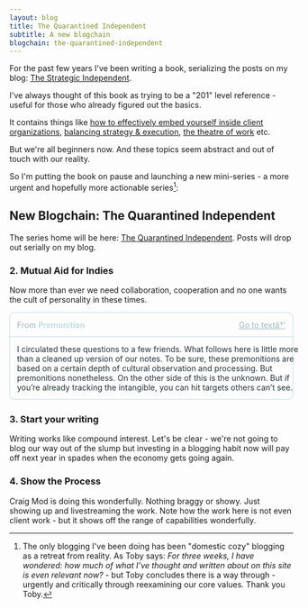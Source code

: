```yaml
---
layout: blog
title: The Quarantined Independent
subtitle: A new blogchain
blogchain: the-quarantined-independent
---
```


For the past few years I've been writing a book, serializing the posts on my blog: [The Strategic Independent](https://tomcritchlow.com/strategy/).

I've always thought of this book as trying to be a "201" level reference - useful for those who already figured out the basics.

It contains things like [how to effectively embed yourself inside client organizations](https://tomcritchlow.com/2017/07/18/the-consultants-grain/), [balancing strategy & execution](https://tomcritchlow.com/2019/04/04/the-strategic-independent/), [the theatre of work](https://tomcritchlow.com/2019/11/18/yes-and/) etc.

But we're all beginners now. And these topics seem abstract and out of touch with our reality.

So I'm putting the book on pause and launching a new mini-series - a more urgent and hopefully more actionable series[^toby]:

[^toby]: The only blogging I've been doing has been "domestic cozy" blogging as a retreat from reality. As Toby says: *For three weeks, I have wondered: how much of what I’ve thought and written about on this site is even relevant now?* - but Toby concludes there is a way through - urgently and critically through reexamining our core values. Thank you Toby.

## New Blogchain: The Quarantined Independent

The series home will be here: [The Quarantined Independent](https://tomcritchlow.com/blogchains/the-quarantined-independent/). Posts will drop out serially on my blog.

### 2. Mutual Aid for Indies

Now more than ever we need collaboration, cooperation and no one wants the cult of personality in these times.


  <embed>
    <div class="portal-container" style="border:1px solid #C2DFE3; border-radius:8px; margin-bottom:25px;">
        <div class="portal-head" style="border-bottom: 1px solid #C2DFE3; padding:12.5px">
            <div class="portal-backlink" style="display:flex; flex-direction:row; justify-content:space-between; align-items:center;">
                <div class="portal-title" style="font-size: 14px;	color: #9DB8BF;">From <span class="portal-text-title" style="font-weight:700; color: #C2DFE3">Premonition</span></div>
                <a href="https://subpixel.space/entries/premonition/" class="portal-arrow" style="font-size: 14px; color: #9DB8BF;">Go to text<span class="right-arrow">â†’</span></a>
            </div>        
        </div>
        <div id="portal-parent" class="portal-parent" style="position:relative; width:100%; box-sizing: border-box;">
          <div id="portal-content" style="width: 100%; padding: 12.5px 12.5px; color: #253237">I circulated these questions to a few friends. What follows here is little more than a cleaned up version of our notes. To be sure, these premonitions are based on a certain depth of cultural observation and processing. But premonitions nonetheless. On the other side of this is the unknown. But if you’re already tracking the intangible, you can hit targets others can’t see.</div>
        </div>    
    </div>
</embed>
  



### 3. Start your writing

Writing works like compound interest. Let's be clear - we're not going to blog our way out of the slump but investing in a blogging habit now will pay off next year in spades when the economy gets going again.



### 4. Show the Process

Craig Mod is doing this wonderfully. Nothing braggy or showy. Just showing up and livestreaming the work. Note how the work here is not even client work - but it shows off the range of capabilities wonderfully.

<blockquote class='twitter-tweet'data-conversation='none'><a href=https://twitter.com/craigmod/status/1247474623991566336?s=19></a></blockquote> <script async src='https://platform.twitter.com/widgets.js' charset='utf-8'></script>



